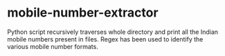 # mobile-number-extractor
Python script recursively traverses whole directory and print all the Indian mobile numbers present in files. Regex has been used to identify the various mobile number formats.